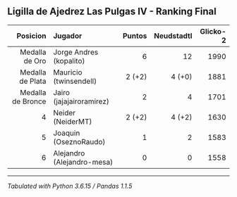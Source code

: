 ## Ligilla de Ajedrez Las Pulgas IV - Ranking Final

| Posicion          | Jugador                    |     Puntos | Neudstadtl     | Glicko-2 |
| --------------:   | :------------------------  | ---------: | -------------: | -------: |
| Medalla de Oro    | Jorge Andres (kopalito)    |          6 | 12             | 1990     |
| Medalla de Plata  | Mauricio (twinsendell)     |     2 (+2) | 4 (+0)         | 1881     |
| Medalla de Bronce | Jairo (jajajairoramirez)   |          2 | 4              | 1701     |
| 4                 | Neider (NeiderMT)          |     2 (+2) | 4 (+2)         | 1630     |
| 5                 | Joaquin (OseznoRaudo)      |          1 | 2              | 1583     |
| 6                 | Alejandro (Alejandro-mesa) |          0 | 0              | 1558     |

****
*Tabulated with Python 3.6.15 / Pandas 1.1.5*
